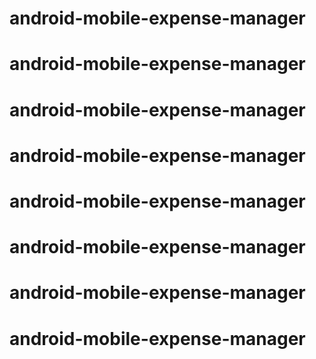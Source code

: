 # android-mobile-expense-manager
# android-mobile-expense-manager
# android-mobile-expense-manager
# android-mobile-expense-manager
# android-mobile-expense-manager
# android-mobile-expense-manager
# android-mobile-expense-manager
# android-mobile-expense-manager
